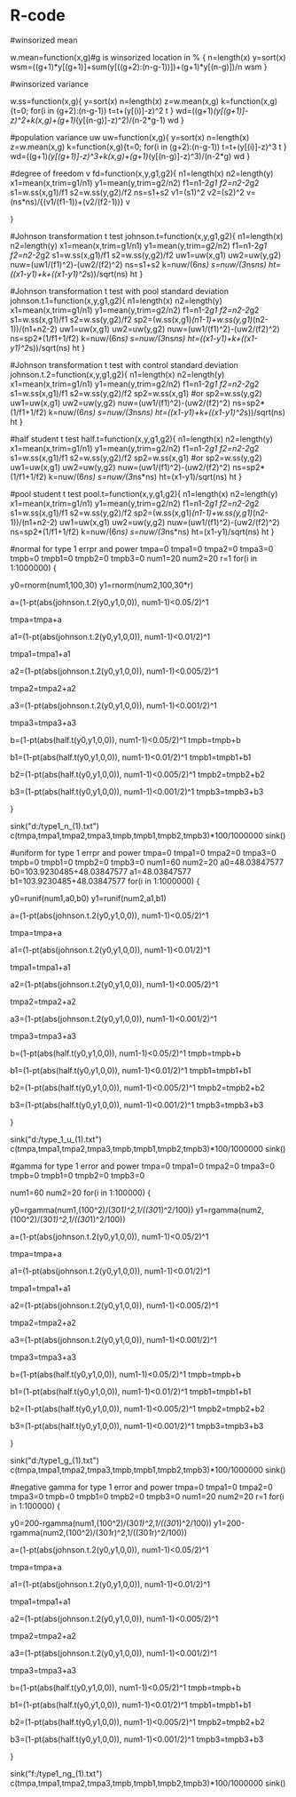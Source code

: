 # R-code
#winsorized mean

w.mean=function(x,g)#g is winsorized location in %
{
n=length(x)
y=sort(x)
wsm=((g+1)*y[(g+1)]+sum(y[((g+2):(n-g-1))])+(g+1)*y[(n-g)])/n
wsm
}

#winsorized variance

w.ss=function(x,g){
y=sort(x)
n=length(x)
z=w.mean(x,g)
k=function(x,g){t=0;
for(i in (g+2):(n-g-1)) t=t+(y[(i)]-z)^2
t
}
wd=((g+1)*(y[(g+1)]-z)^2+k(x,g)+(g+1)*(y[(n-g)]-z)^2)/(n-2*g-1)
wd
}


#population variance uw
uw=function(x,g){
y=sort(x)
n=length(x)
z=w.mean(x,g)
k=function(x,g){t=0;
for(i in (g+2):(n-g-1)) t=t+(y[(i)]-z)^3
t
}
wd=((g+1)*(y[(g+1)]-z)^3+k(x,g)+(g+1)*(y[(n-g)]-z)^3)/(n-2*g)
wd
}


#degree of freedom v
fd=function(x,y,g1,g2){
n1=length(x)
n2=length(y)
x1=mean(x,trim=g1/n1)
y1=mean(y,trim=g2/n2)
f1=n1-2*g1
f2=n2-2*g2
s1=w.ss(x,g1)/f1
s2=w.ss(y,g2)/f2
ns=s1+s2
v1=(s1)^2
v2=(s2)^2
v=(ns*ns)/{(v1/(f1-1))+(v2/(f2-1))}
v

}



#Johnson transformation t test
johnson.t=function(x,y,g1,g2){
n1=length(x)
n2=length(y)
x1=mean(x,trim=g1/n1)
y1=mean(y,trim=g2/n2)
f1=n1-2*g1
f2=n2-2*g2
s1=w.ss(x,g1)/f1
s2=w.ss(y,g2)/f2
uw1=uw(x,g1)
uw2=uw(y,g2)
nuw=(uw1/(f1)^2)-(uw2/(f2)^2)
ns=s1+s2
k=nuw/(6*ns)
s=nuw/(3*ns*ns)
ht=((x1-y1)+k+((x1-y1)^2*s))/sqrt(ns)
ht
}

#Johnson transformation t test with pool standard deviation
johnson.t.1=function(x,y,g1,g2){
n1=length(x)
n2=length(y)
x1=mean(x,trim=g1/n1)
y1=mean(y,trim=g2/n2)
f1=n1-2*g1
f2=n2-2*g2
s1=w.ss(x,g1)/f1
s2=w.ss(y,g2)/f2
sp2=(w.ss(x,g1)*(n1-1)+w.ss(y,g1)*(n2-1))/(n1+n2-2)
uw1=uw(x,g1)
uw2=uw(y,g2)
nuw=(uw1/(f1)^2)-(uw2/(f2)^2)
ns=sp2*(1/f1+1/f2)
k=nuw/(6*ns)
s=nuw/(3*ns*ns)
ht=((x1-y1)+k+((x1-y1)^2*s))/sqrt(ns)
ht
}


#Johnson transformation t test with control standard deviation
johnson.t.2=function(x,y,g1,g2){
n1=length(x)
n2=length(y)
x1=mean(x,trim=g1/n1)
y1=mean(y,trim=g2/n2)
f1=n1-2*g1
f2=n2-2*g2
s1=w.ss(x,g1)/f1
s2=w.ss(y,g2)/f2
sp2=w.ss(x,g1) #or sp2=w.ss(y,g2)
uw1=uw(x,g1)
uw2=uw(y,g2)
nuw=(uw1/(f1)^2)-(uw2/(f2)^2)
ns=sp2*(1/f1+1/f2)
k=nuw/(6*ns)
s=nuw/(3*ns*ns)
ht=((x1-y1)+k+((x1-y1)^2*s))/sqrt(ns)
ht
}


#half student t test 
half.t=function(x,y,g1,g2){
n1=length(x)
n2=length(y)
x1=mean(x,trim=g1/n1)
y1=mean(y,trim=g2/n2)
f1=n1-2*g1
f2=n2-2*g2
s1=w.ss(x,g1)/f1
s2=w.ss(y,g2)/f2
sp2=w.ss(x,g1) #or sp2=w.ss(y,g2)
uw1=uw(x,g1)
uw2=uw(y,g2)
nuw=(uw1/(f1)^2)-(uw2/(f2)^2)
ns=sp2*(1/f1+1/f2)
k=nuw/(6*ns)
s=nuw/(3*ns*ns)
ht=(x1-y1)/sqrt(ns)
ht
}


#pool student t test 
pool.t=function(x,y,g1,g2){
n1=length(x)
n2=length(y)
x1=mean(x,trim=g1/n1)
y1=mean(y,trim=g2/n2)
f1=n1-2*g1
f2=n2-2*g2
s1=w.ss(x,g1)/f1
s2=w.ss(y,g2)/f2
sp2=(w.ss(x,g1)*(n1-1)+w.ss(y,g1)*(n2-1))/(n1+n2-2)
uw1=uw(x,g1)
uw2=uw(y,g2)
nuw=(uw1/(f1)^2)-(uw2/(f2)^2)
ns=sp2*(1/f1+1/f2)
k=nuw/(6*ns)
s=nuw/(3*ns*ns)
ht=(x1-y1)/sqrt(ns)
ht
}

#normal for type 1 errpr and power
tmpa=0
tmpa1=0
tmpa2=0
tmpa3=0
tmpb=0
tmpb1=0
tmpb2=0
tmpb3=0
num1=20
num2=20
r=1 
for(i in 1:1000000)
{

y0=rnorm(num1,100,30)
y1=rnorm(num2,100,30*r)


a=(1-pt(abs(johnson.t.2(y0,y1,0,0)), num1-1)<0.05/2)^1

tmpa=tmpa+a


a1=(1-pt(abs(johnson.t.2(y0,y1,0,0)), num1-1)<0.01/2)^1

tmpa1=tmpa1+a1


a2=(1-pt(abs(johnson.t.2(y0,y1,0,0)), num1-1)<0.005/2)^1

tmpa2=tmpa2+a2


a3=(1-pt(abs(johnson.t.2(y0,y1,0,0)), num1-1)<0.001/2)^1

tmpa3=tmpa3+a3


b=(1-pt(abs(half.t(y0,y1,0,0)), num1-1)<0.05/2)^1
tmpb=tmpb+b


b1=(1-pt(abs(half.t(y0,y1,0,0)), num1-1)<0.01/2)^1
tmpb1=tmpb1+b1



b2=(1-pt(abs(half.t(y0,y1,0,0)), num1-1)<0.005/2)^1
tmpb2=tmpb2+b2


b3=(1-pt(abs(half.t(y0,y1,0,0)), num1-1)<0.001/2)^1
tmpb3=tmpb3+b3

}

sink("d:/type1_n_(1).txt")
c(tmpa,tmpa1,tmpa2,tmpa3,tmpb,tmpb1,tmpb2,tmpb3)*100/1000000
sink()

#uniform for type 1 errpr and power
tmpa=0
tmpa1=0
tmpa2=0
tmpa3=0
tmpb=0
tmpb1=0
tmpb2=0
tmpb3=0
num1=60
num2=20
a0=48.03847577
b0=103.9230485+48.03847577
a1=48.03847577
b1=103.9230485+48.03847577
for(i in 1:1000000)
{

y0=runif(num1,a0,b0)
y1=runif(num2,a1,b1)


a=(1-pt(abs(johnson.t.2(y0,y1,0,0)), num1-1)<0.05/2)^1

tmpa=tmpa+a


a1=(1-pt(abs(johnson.t.2(y0,y1,0,0)), num1-1)<0.01/2)^1

tmpa1=tmpa1+a1


a2=(1-pt(abs(johnson.t.2(y0,y1,0,0)), num1-1)<0.005/2)^1

tmpa2=tmpa2+a2


a3=(1-pt(abs(johnson.t.2(y0,y1,0,0)), num1-1)<0.001/2)^1

tmpa3=tmpa3+a3


b=(1-pt(abs(half.t(y0,y1,0,0)), num1-1)<0.05/2)^1
tmpb=tmpb+b


b1=(1-pt(abs(half.t(y0,y1,0,0)), num1-1)<0.01/2)^1
tmpb1=tmpb1+b1



b2=(1-pt(abs(half.t(y0,y1,0,0)), num1-1)<0.005/2)^1
tmpb2=tmpb2+b2


b3=(1-pt(abs(half.t(y0,y1,0,0)), num1-1)<0.001/2)^1
tmpb3=tmpb3+b3

}


sink("d:/type_1_u_(1).txt")
c(tmpa,tmpa1,tmpa2,tmpa3,tmpb,tmpb1,tmpb2,tmpb3)*100/1000000
sink()

#gamma for type 1 error and power
tmpa=0
tmpa1=0
tmpa2=0
tmpa3=0
tmpb=0
tmpb1=0
tmpb2=0
tmpb3=0

num1=60
num2=20
for(i in 1:100000)
{

y0=rgamma(num1,(100^2)/(30*1)^2,1/((30*1)^2/100))
y1=rgamma(num2,(100^2)/(30*1)^2,1/((30*1)^2/100))


a=(1-pt(abs(johnson.t.2(y0,y1,0,0)), num1-1)<0.05/2)^1

tmpa=tmpa+a


a1=(1-pt(abs(johnson.t.2(y0,y1,0,0)), num1-1)<0.01/2)^1

tmpa1=tmpa1+a1


a2=(1-pt(abs(johnson.t.2(y0,y1,0,0)), num1-1)<0.005/2)^1

tmpa2=tmpa2+a2


a3=(1-pt(abs(johnson.t.2(y0,y1,0,0)), num1-1)<0.001/2)^1

tmpa3=tmpa3+a3


b=(1-pt(abs(half.t(y0,y1,0,0)), num1-1)<0.05/2)^1
tmpb=tmpb+b


b1=(1-pt(abs(half.t(y0,y1,0,0)), num1-1)<0.01/2)^1
tmpb1=tmpb1+b1



b2=(1-pt(abs(half.t(y0,y1,0,0)), num1-1)<0.005/2)^1
tmpb2=tmpb2+b2


b3=(1-pt(abs(half.t(y0,y1,0,0)), num1-1)<0.001/2)^1
tmpb3=tmpb3+b3



}


sink("d:/type1_g_(1).txt")
c(tmpa,tmpa1,tmpa2,tmpa3,tmpb,tmpb1,tmpb2,tmpb3)*100/1000000
sink()

#negative gamma for type 1 error and power
tmpa=0
tmpa1=0
tmpa2=0
tmpa3=0
tmpb=0
tmpb1=0
tmpb2=0
tmpb3=0
num1=20
num2=20
r=1 
for(i in 1:100000)
{

y0=200-rgamma(num1,(100^2)/(30*1)^2,1/((30*1)^2/100))
y1=200-rgamma(num2,(100^2)/(30*1*r)^2,1/((30*1*r)^2/100))



a=(1-pt(abs(johnson.t.2(y0,y1,0,0)), num1-1)<0.05/2)^1

tmpa=tmpa+a


a1=(1-pt(abs(johnson.t.2(y0,y1,0,0)), num1-1)<0.01/2)^1

tmpa1=tmpa1+a1


a2=(1-pt(abs(johnson.t.2(y0,y1,0,0)), num1-1)<0.005/2)^1

tmpa2=tmpa2+a2


a3=(1-pt(abs(johnson.t.2(y0,y1,0,0)), num1-1)<0.001/2)^1

tmpa3=tmpa3+a3


b=(1-pt(abs(half.t(y0,y1,0,0)), num1-1)<0.05/2)^1
tmpb=tmpb+b


b1=(1-pt(abs(half.t(y0,y1,0,0)), num1-1)<0.01/2)^1
tmpb1=tmpb1+b1



b2=(1-pt(abs(half.t(y0,y1,0,0)), num1-1)<0.005/2)^1
tmpb2=tmpb2+b2


b3=(1-pt(abs(half.t(y0,y1,0,0)), num1-1)<0.001/2)^1
tmpb3=tmpb3+b3

}


sink("f:/type1_ng_(1).txt")
c(tmpa,tmpa1,tmpa2,tmpa3,tmpb,tmpb1,tmpb2,tmpb3)*100/1000000
sink()
